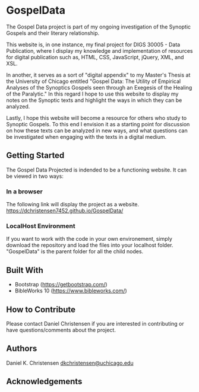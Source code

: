 # GospelData
The Gospel Data project is part of my ongoing investigation of the Synoptic Gospels and their literary relationship. 

This website is, in one instance, my final project for DIGS 30005 - Data Publication, where I display my knowledge and implementation of resources for digital publication such as, HTML, CSS, JavaScript, jQuery, XML, and XSL. 

In another, it serves as a sort of "digital appendix" to my Master's Thesis at the University of Chicago entitled "Gospel Data: The Utility of Empirical Analyses of the Synoptics Gospels seen through an Exegesis of the Healing of the Paralytic." In this regard I hope to use this website to display my notes on the Synoptic texts and highlight the ways in which they can be analyzed. 

Lastly, I hope this website will become a resource for others who study to Synoptic Gospels. To this end I envision it as a starting point for discussion on how these texts can be analyzed in new ways, and what questions can be investigated when engaging with the texts in a digital medium.

## Getting Started
The Gospel Data Projected is indended to be a functioning website. It can be viewed in two ways:
### In a browser
The following link will display the project as a website. https://dchristensen7452.github.io/GospelData/
### LocalHost Environment
If you want to work with the code in your own environement, simply download the repository and load the files into your localhost folder. "GospelData" is the parent folder for all the child nodes.

## Built With
- Bootstrap (https://getbootstrap.com/)
- BibleWorks 10 (https://www.bibleworks.com/)

## How to Contribute
Please contact Daniel Christensen if you are interested in contributing or have questions/comments about the project.

## Authors
Daniel K. Christensen dkchristensen@uchicago.edu

## Acknowledgements
